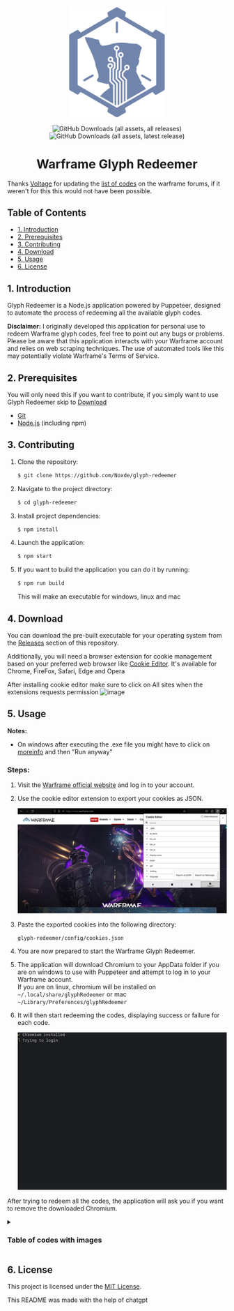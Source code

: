 <div align=center> 
  <img alt="creator-program-logo" src="./Images/creator-program-logo.png" width="220px">

![GitHub Downloads (all assets, all releases)](https://img.shields.io/github/downloads/Noxde/glyph-redeemer/total?label=Total%20Downloads)
![GitHub Downloads (all assets, latest release)](https://img.shields.io/github/downloads/Noxde/glyph-redeemer/latest/total?label=Downloads%40latest)

</div>

<h1 align="center">Warframe Glyph Redeemer</h1>

Thanks [Voltage](https://forums.warframe.com/profile/1419671-voltage/) for updating the [list of codes](https://forums.warframe.com/topic/992008-free-promocodes-and-glyphs-all-platforms/) on the warframe forums, if it weren't for this this would not have been possible.

## Table of Contents

- [1. Introduction](#1-introduction)
- [2. Prerequisites](#2-prerequisites)
- [3. Contributing](#3-contributing)
- [4. Download](#4-download)
- [5. Usage](#5-usage)
- [6. License](#6-license)

## 1. Introduction

Glyph Redeemer is a Node.js application powered by Puppeteer, designed to automate the process of redeeming all the available glyph codes.

**Disclaimer:** I originally developed this application for personal use to redeem Warframe glyph codes, feel free to point out any bugs or problems. Please be aware that this application interacts with your Warframe account and relies on web scraping techniques. The use of automated tools like this may potentially violate Warframe's Terms of Service.

## 2. Prerequisites

You will only need this if you want to contribute, if you simply want to use Glyph Redeemer skip to [Download](#4-download)

- [Git](https://git-scm.com/)
- [Node.js](https://nodejs.org/) (including npm)

## 3. Contributing

1. Clone the repository:

   ```bash
   $ git clone https://github.com/Noxde/glyph-redeemer
   ```

2. Navigate to the project directory:

   ```bash
   $ cd glyph-redeemer
   ```

3. Install project dependencies:

   ```bash
   $ npm install
   ```

4. Launch the application:

   ```bash
   $ npm start
   ```

5. If you want to build the application you can do it by running:

   ```bash
   $ npm run build
   ```

   This will make an executable for windows, linux and mac

## 4. Download

You can download the pre-built executable for your operating system from the [Releases](https://github.com/Noxde/glyph-redeemer/releases) section of this repository.

Additionally, you will need a browser extension for cookie management based on your preferred web browser like
[Cookie Editor](https://cookie-editor.cgagnier.ca/). It's available for Chrome, FireFox, Safari, Edge and Opera

After installing cookie editor make sure to click on All sites when the extensions requests permission
![image](https://github.com/Noxde/glyph-redeemer/assets/70549780/bcd246a0-74ad-4c2f-8f2b-faac48d23533)

## 5. Usage

**Notes:**

- On windows after executing the .exe file you might have to click on <ins>moreinfo</ins> and then "Run anyway"

### **Steps**:

1. Visit the [Warframe official website](https://www.warframe.com/) and log in to your account.

2. Use the cookie editor extension to export your cookies as JSON.

   ![Cookie Editor](Images/cookie-editor.png)

3. Paste the exported cookies into the following directory:

   ```
   glyph-redeemer/config/cookies.json
   ```

4. You are now prepared to start the Warframe Glyph Redeemer.

5. The application will download Chromium to your AppData folder if you are on windows to use with Puppeteer and attempt to log in to your Warframe account.</br>
   If you are on linux, chromium will be installed on `~/.local/share/glyphRedeemer` or mac `~/Library/Preferences/glyphRedeemer`

6. It will then start redeeming the codes, displaying success or failure for each code.

   ![Glyph Redeemer in Action](Images/glyph-redeemer_demo.gif)

After trying to redeem all the codes, the application will ask you if you want to remove the downloaded Chromium.

<details>
  <summary>
    <h3>Table of codes with images</h3>
  </summary>
  <table><thead>
      <tr>
        <th>
          <a href="https://warframe.com/promocode?code=6ixGatsu">
            <img width="100px" src="https://i.imgur.com/7iWl2UI.png"/>
          </a>
        </th>
        <th>
          <a href="https://warframe.com/promocode?code=AdmiralBahroo">
            <img width="100px" src="https://i.glyphs.wf/glyphs/AdmiralBahroo.png"/>
          </a>
        </th>
        <th>
          <a href="https://warframe.com/promocode?code=AeonKnight86">
            <img width="100px" src="https://i.glyphs.wf/glyphs/AeonKnight.png"/>
          </a>
        </th>
        <th>
          <a href="https://warframe.com/promocode?code=AGayGuyPlays">
            <img width="100px" src="https://i.glyphs.wf/glyphs/AGGP.png"/>
          </a>
        </th>
      </tr>
    </thead>
    <tbody>
      <tr>
        <td>6ixGatsu</td>
        <td>AdmiralBahroo</td>
        <td>AeonKnight86</td>
        <td>AGayGuyPlays</td>
      </tr>
    </tbody>
<thead>
      <tr>
        <th>
          <a href="https://warframe.com/promocode?code=Akari">
            <img width="100px" src="https://i.imgur.com/KRnvW5s.png"/>
          </a>
        </th>
        <th>
          <a href="https://warframe.com/promocode?code=AlainLove">
            <img width="100px" src="https://i.imgur.com/aWaXEKe.png"/>
          </a>
        </th>
        <th>
          <a href="https://warframe.com/promocode?code=AlexanderDario">
            <img width="100px" src="https://i.imgur.com/sHsBrHo.png"/>
          </a>
        </th>
        <th>
          <a href="https://warframe.com/promocode?code=Amprov">
            <img width="100px" src="https://i.glyphs.wf/glyphs/Goku70seven.png"/>
          </a>
        </th>
      </tr>
    </thead>
    <tbody>
      <tr>
        <td>Akari</td>
        <td>AlainLove</td>
        <td>AlexanderDario</td>
        <td>Amprov</td>
      </tr>
    </tbody>
<thead>
      <tr>
        <th>
          <a href="https://warframe.com/promocode?code=AngryUnicorn">
            <img width="100px" src="https://i.glyphs.wf/glyphs/AngryUnicorn.png"/>
          </a>
        </th>
        <th>
          <a href="https://warframe.com/promocode?code=AnjetCat">
            <img width="100px" src="https://i.imgur.com/X79KSCT.png"/>
          </a>
        </th>
        <th>
          <a href="https://warframe.com/promocode?code=AnnoyingKillah">
            <img width="100px" src="https://i.glyphs.wf/glyphs/AnnoyingKillah.png"/>
          </a>
        </th>
        <th>
          <a href="https://warframe.com/promocode?code=ArgonSix">
            <img width="100px" src="https://i.imgur.com/49VuDAz.png"/>
          </a>
        </th>
      </tr>
    </thead>
    <tbody>
      <tr>
        <td>AngryUnicorn</td>
        <td>AnjetCat</td>
        <td>AnnoyingKillah</td>
        <td>ArgonSix</td>
      </tr>
    </tbody>
<thead>
      <tr>
        <th>
          <a href="https://warframe.com/promocode?code=AshiSogiTenno">
            <img width="100px" src="https://i.glyphs.wf/glyphs/Ashisogitenno.png"/>
          </a>
        </th>
        <th>
          <a href="https://warframe.com/promocode?code=AsuraTenshi">
            <img width="100px" src="https://i.imgur.com/mLh8Vzq.png"/>
          </a>
        </th>
        <th>
          <a href="https://warframe.com/promocode?code=Avelna">
            <img width="100px" src="https://i.imgur.com/6QDVL2X.png"/>
          </a>
        </th>
        <th>
          <a href="https://warframe.com/promocode?code=Aznitrous">
            <img width="100px" src="https://i.glyphs.wf/glyphs/Aznitrous.png"/>
          </a>
        </th>
      </tr>
    </thead>
    <tbody>
      <tr>
        <td>AshiSogiTenno</td>
        <td>AsuraTenshi</td>
        <td>Avelna</td>
        <td>Aznitrous</td>
      </tr>
    </tbody>
<thead>
      <tr>
        <th>
          <a href="https://warframe.com/promocode?code=BigJimID">
            <img width="100px" src="https://i.glyphs.wf/glyphs/BigJimID.png"/>
          </a>
        </th>
        <th>
          <a href="https://warframe.com/promocode?code=BlackOni">
            <img width="100px" src="https://i.glyphs.wf/glyphs/BlackOni.png"/>
          </a>
        </th>
        <th>
          <a href="https://warframe.com/promocode?code=BlazingCobalt">
            <img width="100px" src="https://i.imgur.com/XaoN4DT.png"/>
          </a>
        </th>
        <th>
          <a href="https://warframe.com/promocode?code=BlueberryCat">
            <img width="100px" src="https://i.imgur.com/1qwYZxl.png"/>
          </a>
        </th>
      </tr>
    </thead>
    <tbody>
      <tr>
        <td>BigJimID</td>
        <td>BlackOni</td>
        <td>BlazingCobalt</td>
        <td>BlueberryCat</td>
      </tr>
    </tbody>
<thead>
      <tr>
        <th>
          <a href="https://warframe.com/promocode?code=BluyayoGamer">
            <img width="100px" src="https://i.imgur.com/lpQ3zvh.png"/>
          </a>
        </th>
        <th>
          <a href="https://warframe.com/promocode?code=BrazilCommunityDiscord">
            <img width="100px" src="https://i.glyphs.wf/glyphs/BrazilianCommunityDiscord.png"/>
          </a>
        </th>
        <th>
          <a href="https://warframe.com/promocode?code=Bricky">
            <img width="100px" src="https://i.glyphs.wf/glyphs/Bricky.png"/>
          </a>
        </th>
        <th>
          <a href="https://warframe.com/promocode?code=Brozime">
            <img width="100px" src="https://i.glyphs.wf/glyphs/Brozime.png"/>
          </a>
        </th>
      </tr>
    </thead>
    <tbody>
      <tr>
        <td>BluyayoGamer</td>
        <td>BrazilCommunityDiscord</td>
        <td>Bricky</td>
        <td>Brozime</td>
      </tr>
    </tbody>
<thead>
      <tr>
        <th>
          <a href="https://warframe.com/promocode?code=Buff00n">
            <img width="100px" src="https://i.imgur.com/F52Ys7E.png"/>
          </a>
        </th>
        <th>
          <a href="https://warframe.com/promocode?code=BurnBxx">
            <img width="100px" src="https://i.glyphs.wf/glyphs/BurnBxx.png"/>
          </a>
        </th>
        <th>
          <a href="https://warframe.com/promocode?code=Bwana">
            <img width="100px" src="https://i.glyphs.wf/glyphs/Bwana.png"/>
          </a>
        </th>
        <th>
          <a href="https://warframe.com/promocode?code=CalamityDeath">
            <img width="100px" src="https://i.imgur.com/fJub3xm.png"/>
          </a>
        </th>
      </tr>
    </thead>
    <tbody>
      <tr>
        <td>Buff00n</td>
        <td>BurnBxx</td>
        <td>Bwana</td>
        <td>CalamityDeath</td>
      </tr>
    </tbody>
<thead>
      <tr>
        <th>
          <a href="https://warframe.com/promocode?code=CaleyEmerald">
            <img width="100px" src="https://i.imgur.com/3PDmGSc.png"/>
          </a>
        </th>
        <th>
          <a href="https://warframe.com/promocode?code=CanOfCraig">
            <img width="100px" src="https://i.imgur.com/GtSYTUY.png"/>
          </a>
        </th>
        <th>
          <a href="https://warframe.com/promocode?code=Carchara">
            <img width="100px" src="https://i.imgur.com/3fPE9FA.png"/>
          </a>
        </th>
        <th>
          <a href="https://warframe.com/promocode?code=Casardis">
            <img width="100px" src="https://i.imgur.com/hza6B9A.png"/>
          </a>
        </th>
      </tr>
    </thead>
    <tbody>
      <tr>
        <td>CaleyEmerald</td>
        <td>CanOfCraig</td>
        <td>Carchara</td>
        <td>Casardis</td>
      </tr>
    </tbody>
<thead>
      <tr>
        <th>
          <a href="https://warframe.com/promocode?code=CephalonSquared">
            <img width="100px" src="https://i.imgur.com/Oswm6x8.png"/>
          </a>
        </th>
        <th>
          <a href="https://warframe.com/promocode?code=CGsKnackie">
            <img width="100px" src="https://i.glyphs.wf/glyphs/CGsKnackie.png"/>
          </a>
        </th>
        <th>
          <a href="https://warframe.com/promocode?code=ChacyTay">
            <img width="100px" src="https://i.imgur.com/TWxA5H9.png"/>
          </a>
        </th>
        <th>
          <a href="https://warframe.com/promocode?code=Char">
            <img width="100px" src="https://i.glyphs.wf/glyphs/Char.png"/>
          </a>
        </th>
      </tr>
    </thead>
    <tbody>
      <tr>
        <td>CephalonSquared</td>
        <td>CGsKnackie</td>
        <td>ChacyTay</td>
        <td>Char</td>
      </tr>
    </tbody>
<thead>
      <tr>
        <th>
          <a href="https://warframe.com/promocode?code=Chelestra">
            <img width="100px" src="https://i.imgur.com/lZIWekF.png"/>
          </a>
        </th>
        <th>
          <a href="https://warframe.com/promocode?code=Cleonaturin">
            <img width="100px" src="https://i.imgur.com/Hzpiaup.png"/>
          </a>
        </th>
        <th>
          <a href="https://warframe.com/promocode?code=Codoma">
            <img width="100px" src="https://i.imgur.com/U0HGxKE.png"/>
          </a>
        </th>
        <th>
          <a href="https://warframe.com/promocode?code=CohhCarnage">
            <img width="100px" src="https://i.glyphs.wf/glyphs/CohhCarnage.png"/>
          </a>
        </th>
      </tr>
    </thead>
    <tbody>
      <tr>
        <td>Chelestra</td>
        <td>Cleonaturin</td>
        <td>Codoma</td>
        <td>CohhCarnage</td>
      </tr>
    </tbody>
<thead>
      <tr>
        <th>
          <a href="https://warframe.com/promocode?code=ColdScar">
            <img width="100px" src="https://i.imgur.com/aUcB7k5.png"/>
          </a>
        </th>
        <th>
          <a href="https://warframe.com/promocode?code=ColdTiger">
            <img width="100px" src="https://i.imgur.com/r1YbiV3.png"/>
          </a>
        </th>
        <th>
          <a href="https://warframe.com/promocode?code=ConclaveDiscord">
            <img width="100px" src="https://content.invisioncic.com/Mwarframe/pages_media/1_ConclaveDiscord.png"/>
          </a>
        </th>
        <th>
          <a href="https://warframe.com/promocode?code=ConfusedWarframe">
            <img width="100px" src="https://i.imgur.com/yutv1BM.png"/>
          </a>
        </th>
      </tr>
    </thead>
    <tbody>
      <tr>
        <td>ColdScar</td>
        <td>ColdTiger</td>
        <td>ConclaveDiscord</td>
        <td>ConfusedWarframe</td>
      </tr>
    </tbody>
<thead>
      <tr>
        <th>
          <a href="https://warframe.com/promocode?code=CopyKavat">
            <img width="100px" src="https://i.imgur.com/OnMjvt4.png"/>
          </a>
        </th>
        <th>
          <a href="https://warframe.com/promocode?code=Cpt_Kim">
            <img width="100px" src="https://i.imgur.com/PVH1MbN.png"/>
          </a>
        </th>
        <th>
          <a href="https://warframe.com/promocode?code=Crowdi">
            <img width="100px" src="https://i.imgur.com/BEGnJis.png"/>
          </a>
        </th>
        <th>
          <a href="https://warframe.com/promocode?code=Daidaikiri">
            <img width="100px" src="https://i.imgur.com/wY9wvKY.png"/>
          </a>
        </th>
      </tr>
    </thead>
    <tbody>
      <tr>
        <td>CopyKavat</td>
        <td>Cpt_Kim</td>
        <td>Crowdi</td>
        <td>Daidaikiri</td>
      </tr>
    </tbody>
<thead>
      <tr>
        <th>
          <a href="https://warframe.com/promocode?code=DanielTheDemon">
            <img width="100px" src="https://i.glyphs.wf/glyphs/DanieltheDemon.png"/>
          </a>
        </th>
        <th>
          <a href="https://warframe.com/promocode?code=Danily">
            <img width="100px" src="https://i.imgur.com/6DWd7sX.png"/>
          </a>
        </th>
        <th>
          <a href="https://warframe.com/promocode?code=DasterCreations">
            <img width="100px" src="https://i.imgur.com/XiMtufx.png"/>
          </a>
        </th>
        <th>
          <a href="https://warframe.com/promocode?code=DatLoon">
            <img width="100px" src="https://i.imgur.com/nTzSIRF.png"/>
          </a>
        </th>
      </tr>
    </thead>
    <tbody>
      <tr>
        <td>DanielTheDemon</td>
        <td>Danily</td>
        <td>DasterCreations</td>
        <td>DatLoon</td>
      </tr>
    </tbody>
<thead>
      <tr>
        <th>
          <a href="https://warframe.com/promocode?code=DayJobo">
            <img width="100px" src="https://i.imgur.com/q1wQRDO.png"/>
          </a>
        </th>
        <th>
          <a href="https://warframe.com/promocode?code=DebbySheen">
            <img width="100px" src="https://i.imgur.com/SV6C3dn.png"/>
          </a>
        </th>
        <th>
          <a href="https://warframe.com/promocode?code=Deejayknight">
            <img width="100px" src="https://i.glyphs.wf/glyphs/DeejayKnight.png"/>
          </a>
        </th>
        <th>
          <a href="https://warframe.com/promocode?code=DeepBlueBeard">
            <img width="100px" src="https://i.glyphs.wf/glyphs/DeepBlueBeard.png"/>
          </a>
        </th>
      </tr>
    </thead>
    <tbody>
      <tr>
        <td>DayJobo</td>
        <td>DebbySheen</td>
        <td>Deejayknight</td>
        <td>DeepBlueBeard</td>
      </tr>
    </tbody>
<thead>
      <tr>
        <th>
          <a href="https://warframe.com/promocode?code=Destrohido">
            <img width="100px" src="https://i.imgur.com/ckige5C.png"/>
          </a>
        </th>
        <th>
          <a href="https://warframe.com/promocode?code=DeuceTheGamer">
            <img width="100px" src="https://i.glyphs.wf/glyphs/DeuceTheGamer.png"/>
          </a>
        </th>
        <th>
          <a href="https://warframe.com/promocode?code=DillyFrame">
            <img width="100px" src="https://i.glyphs.wf/glyphs/DillyFrame.png"/>
          </a>
        </th>
        <th>
          <a href="https://warframe.com/promocode?code=DimitriV2">
            <img width="100px" src="https://i.glyphs.wf/glyphs/DimitriV2.png"/>
          </a>
        </th>
      </tr>
    </thead>
    <tbody>
      <tr>
        <td>Destrohido</td>
        <td>DeuceTheGamer</td>
        <td>DillyFrame</td>
        <td>DimitriV2</td>
      </tr>
    </tbody>
<thead>
      <tr>
        <th>
          <a href="https://warframe.com/promocode?code=Disfusional">
            <img width="100px" src="https://i.imgur.com/O0VKXG9.png"/>
          </a>
        </th>
        <th>
          <a href="https://warframe.com/promocode?code=DjTechLive">
            <img width="100px" src="https://i.glyphs.wf/glyphs/DJTechlive.png"/>
          </a>
        </th>
        <th>
          <a href="https://warframe.com/promocode?code=DKDiamantes">
            <img width="100px" src="https://i.glyphs.wf/glyphs/DKDiamantes.png"/>
          </a>
        </th>
        <th>
          <a href="https://warframe.com/promocode?code=DNexus">
            <img width="100px" src="https://i.imgur.com/8Djk9NB.png"/>
          </a>
        </th>
      </tr>
    </thead>
    <tbody>
      <tr>
        <td>Disfusional</td>
        <td>DjTechLive</td>
        <td>DKDiamantes</td>
        <td>DNexus</td>
      </tr>
    </tbody>
<thead>
      <tr>
        <th>
          <a href="https://warframe.com/promocode?code=EdRick">
            <img width="100px" src="https://i.imgur.com/IuJdqLG.png"/>
          </a>
        </th>
        <th>
          <a href="https://warframe.com/promocode?code=Eduiy16">
            <img width="100px" src="https://i.imgur.com/eRK4RFy.png"/>
          </a>
        </th>
        <th>
          <a href="https://warframe.com/promocode?code=ElDanker">
            <img width="100px" src="https://i.imgur.com/UVZ0XoB.png"/>
          </a>
        </th>
        <th>
          <a href="https://warframe.com/promocode?code=ElGrineerExiliado">
            <img width="100px" src="https://i.imgur.com/33lm32B.png"/>
          </a>
        </th>
      </tr>
    </thead>
    <tbody>
      <tr>
        <td>EdRick</td>
        <td>Eduiy16</td>
        <td>ElDanker</td>
        <td>ElGrineerExiliado</td>
      </tr>
    </tbody>
<thead>
      <tr>
        <th>
          <a href="https://warframe.com/promocode?code=EliceGameplay">
            <img width="100px" src="https://i.imgur.com/X4CzC5P.png"/>
          </a>
        </th>
        <th>
          <a href="https://warframe.com/promocode?code=Elnoraeleo">
            <img width="100px" src="https://i.imgur.com/r5n5iA1.png"/>
          </a>
        </th>
        <th>
          <a href="https://warframe.com/promocode?code=Emovj">
            <img width="100px" src="https://i.imgur.com/iTpMg8j.png"/>
          </a>
        </th>
        <th>
          <a href="https://warframe.com/promocode?code=EmpyreanCap">
            <img width="100px" src="https://i.imgur.com/Olo2txo.png"/>
          </a>
        </th>
      </tr>
    </thead>
    <tbody>
      <tr>
        <td>EliceGameplay</td>
        <td>Elnoraeleo</td>
        <td>Emovj</td>
        <td>EmpyreanCap</td>
      </tr>
    </tbody>
<thead>
      <tr>
        <th>
          <a href="https://warframe.com/promocode?code=Endotti_">
            <img width="100px" src="https://i.imgur.com/8N6lVVM.png"/>
          </a>
        </th>
        <th>
          <a href="https://warframe.com/promocode?code=Eterion">
            <img width="100px" src="https://i.imgur.com/c9LAOxz.png"/>
          </a>
        </th>
        <th>
          <a href="https://warframe.com/promocode?code=ExtraCredits">
            <img width="100px" src="https://cdn.discordapp.com/attachments/110022646497808384/592792966804799508/e7f1a5c9126b95cd0f0c181cd69150fb.png"/>
          </a>
        </th>
        <th>
          <a href="https://warframe.com/promocode?code=FacelessBeanie">
            <img width="100px" src="https://i.imgur.com/XvTsKfF.png"/>
          </a>
        </th>
      </tr>
    </thead>
    <tbody>
      <tr>
        <td>Endotti_</td>
        <td>Eterion</td>
        <td>ExtraCredits</td>
        <td>FacelessBeanie</td>
      </tr>
    </tbody>
<thead>
      <tr>
        <th>
          <a href="https://warframe.com/promocode?code=FashionFrameIsEndGame">
            <img width="100px" src="https://i.imgur.com/dcnCjuG.png"/>
          </a>
        </th>
        <th>
          <a href="https://warframe.com/promocode?code=Fated2Perish">
            <img width="100px" src="https://i.imgur.com/QKXsmSA.png"/>
          </a>
        </th>
        <th>
          <a href="https://warframe.com/promocode?code=FeelLikeAPlayer">
            <img width="100px" src="https://i.imgur.com/OFRT3Nk.png"/>
          </a>
        </th>
        <th>
          <a href="https://warframe.com/promocode?code=FerreusDemon">
            <img width="100px" src="https://i.imgur.com/70ieIRm.png"/>
          </a>
        </th>
      </tr>
    </thead>
    <tbody>
      <tr>
        <td>FashionFrameIsEndGame</td>
        <td>Fated2Perish</td>
        <td>FeelLikeAPlayer</td>
        <td>FerreusDemon</td>
      </tr>
    </tbody>
<thead>
      <tr>
        <th>
          <a href="https://warframe.com/promocode?code=Finlaena">
            <img width="100px" src="https://i.imgur.com/IuiUFiK.png"/>
          </a>
        </th>
        <th>
          <a href="https://warframe.com/promocode?code=FloofyDwagon">
            <img width="100px" src="https://i.imgur.com/o0WxCD8.png"/>
          </a>
        </th>
        <th>
          <a href="https://warframe.com/promocode?code=FR4G-TP">
            <img width="100px" src="https://i.imgur.com/dMqHuKu.png"/>
          </a>
        </th>
        <th>
          <a href="https://warframe.com/promocode?code=FrostyNovaPrime">
            <img width="100px" src="https://i.imgur.com/OVMC07U.png"/>
          </a>
        </th>
      </tr>
    </thead>
    <tbody>
      <tr>
        <td>Finlaena</td>
        <td>FloofyDwagon</td>
        <td>FR4G-TP</td>
        <td>FrostyNovaPrime</td>
      </tr>
    </tbody>
<thead>
      <tr>
        <th>
          <a href="https://warframe.com/promocode?code=Frozenballz">
            <img width="100px" src="https://i.glyphs.wf/glyphs/Frozenbawz.png"/>
          </a>
        </th>
        <th>
          <a href="https://warframe.com/promocode?code=Gara">
            <img width="100px" src="https://i.glyphs.wf/glyphs/Gara.png"/>
          </a>
        </th>
        <th>
          <a href="https://warframe.com/promocode?code=GermanCommunityDiscord">
            <img width="100px" src="https://i.glyphs.wf/glyphs/GermanCommunityDiscord.png"/>
          </a>
        </th>
        <th>
          <a href="https://warframe.com/promocode?code=Gingy">
            <img width="100px" src="https://i.imgur.com/KI7OyQ9.png"/>
          </a>
        </th>
      </tr>
    </thead>
    <tbody>
      <tr>
        <td>Frozenballz</td>
        <td>Gara</td>
        <td>GermanCommunityDiscord</td>
        <td>Gingy</td>
      </tr>
    </tbody>
<thead>
      <tr>
        <th>
          <a href="https://warframe.com/promocode?code=GlamShatterSkull">
            <img width="100px" src="https://i.glyphs.wf/glyphs/GlamShatterskull.png"/>
          </a>
        </th>
        <th>
          <a href="https://warframe.com/promocode?code=Golden">
            <img width="100px" src="https://i.imgur.com/88MPNvx.png"/>
          </a>
        </th>
        <th>
          <a href="https://warframe.com/promocode?code=GrindHardSquad">
            <img width="100px" src="https://i.imgur.com/uCMZwr9.png"/>
          </a>
        </th>
        <th>
          <a href="https://warframe.com/promocode?code=H3DSH0T">
            <img width="100px" src="https://i.glyphs.wf/glyphs/H3dsh0t.png"/>
          </a>
        </th>
      </tr>
    </thead>
    <tbody>
      <tr>
        <td>GlamShatterSkull</td>
        <td>Golden</td>
        <td>GrindHardSquad</td>
        <td>H3DSH0T</td>
      </tr>
    </tbody>
<thead>
      <tr>
        <th>
          <a href="https://warframe.com/promocode?code=HappinessDark">
            <img width="100px" src="https://i.imgur.com/fn8GiF3.png"/>
          </a>
        </th>
        <th>
          <a href="https://warframe.com/promocode?code=HomiInvocado">
            <img width="100px" src="https://i.glyphs.wf/glyphs/HomiInvocado.png"/>
          </a>
        </th>
        <th>
          <a href="https://warframe.com/promocode?code=HotShomStories">
            <img width="100px" src="https://i.glyphs.wf/glyphs/HotsHomStories.png"/>
          </a>
        </th>
        <th>
          <a href="https://warframe.com/promocode?code=Hydroxate">
            <img width="100px" src="https://i.glyphs.wf/glyphs/Hydroxate.png"/>
          </a>
        </th>
      </tr>
    </thead>
    <tbody>
      <tr>
        <td>HappinessDark</td>
        <td>HomiInvocado</td>
        <td>HotShomStories</td>
        <td>Hydroxate</td>
      </tr>
    </tbody>
<thead>
      <tr>
        <th>
          <a href="https://warframe.com/promocode?code=iFlynn">
            <img width="100px" src="https://i.imgur.com/9QZbAt6.png"/>
          </a>
        </th>
        <th>
          <a href="https://warframe.com/promocode?code=IISlip">
            <img width="100px" src="https://i.imgur.com/iXToZsK.png"/>
          </a>
        </th>
        <th>
          <a href="https://warframe.com/promocode?code=Ikedo">
            <img width="100px" src="https://i.imgur.com/PjNOEak.png"/>
          </a>
        </th>
        <th>
          <a href="https://warframe.com/promocode?code=Im7heClown">
            <img width="100px" src="https://i.imgur.com/TPUZH4A.png"/>
          </a>
        </th>
      </tr>
    </thead>
    <tbody>
      <tr>
        <td>iFlynn</td>
        <td>IISlip</td>
        <td>Ikedo</td>
        <td>Im7heClown</td>
      </tr>
    </tbody>
<thead>
      <tr>
        <th>
          <a href="https://warframe.com/promocode?code=InfernoTheFireLord">
            <img width="100px" src="https://i.imgur.com/KhD22lV.png"/>
          </a>
        </th>
        <th>
          <a href="https://warframe.com/promocode?code=InfoDiversao">
            <img width="100px" src="https://i.glyphs.wf/glyphs/Infodiversao.png"/>
          </a>
        </th>
        <th>
          <a href="https://warframe.com/promocode?code=ItsJustToe">
            <img width="100px" src="https://i.imgur.com/qYJ2EMX.png"/>
          </a>
        </th>
        <th>
          <a href="https://warframe.com/promocode?code=IWoply">
            <img width="100px" src="https://i.imgur.com/QeodD6R.png"/>
          </a>
        </th>
      </tr>
    </thead>
    <tbody>
      <tr>
        <td>InfernoTheFireLord</td>
        <td>InfoDiversao</td>
        <td>ItsJustToe</td>
        <td>IWoply</td>
      </tr>
    </tbody>
<thead>
      <tr>
        <th>
          <a href="https://warframe.com/promocode?code=JamieVoiceOver">
            <img width="100px" src="https://i.imgur.com/Io9Svmg.png"/>
          </a>
        </th>
        <th>
          <a href="https://warframe.com/promocode?code=JessiThrower">
            <img width="100px" src="https://i.imgur.com/Fs10tHH.png"/>
          </a>
        </th>
        <th>
          <a href="https://warframe.com/promocode?code=JoeyZero">
            <img width="100px" src="https://i.glyphs.wf/glyphs/JoeyZero.png"/>
          </a>
        </th>
        <th>
          <a href="https://warframe.com/promocode?code=Joriale">
            <img width="100px" src="https://i.imgur.com/NeT4A3m.png"/>
          </a>
        </th>
      </tr>
    </thead>
    <tbody>
      <tr>
        <td>JamieVoiceOver</td>
        <td>JessiThrower</td>
        <td>JoeyZero</td>
        <td>Joriale</td>
      </tr>
    </tbody>
<thead>
      <tr>
        <th>
          <a href="https://warframe.com/promocode?code=JustRLC">
            <img width="100px" src="https://i.glyphs.wf/glyphs/RLCGaming.png"/>
          </a>
        </th>
        <th>
          <a href="https://warframe.com/promocode?code=K1llerBarbie">
            <img width="100px" src="https://i.imgur.com/qXrglx9.png"/>
          </a>
        </th>
        <th>
          <a href="https://warframe.com/promocode?code=KavatsSchroedinger">
            <img width="100px" src="https://i.imgur.com/EgTytXk.png"/>
          </a>
        </th>
        <th>
          <a href="https://warframe.com/promocode?code=KenshinWF">
            <img width="100px" src="https://i.imgur.com/xbLvowy.png"/>
          </a>
        </th>
      </tr>
    </thead>
    <tbody>
      <tr>
        <td>JustRLC</td>
        <td>K1llerBarbie</td>
        <td>KavatsSchroedinger</td>
        <td>KenshinWF</td>
      </tr>
    </tbody>
<thead>
      <tr>
        <th>
          <a href="https://warframe.com/promocode?code=KingGothaLion">
            <img width="100px" src="https://i.glyphs.wf/glyphs/KingGothalion.png"/>
          </a>
        </th>
        <th>
          <a href="https://warframe.com/promocode?code=Kirarahime">
            <img width="100px" src="https://i.imgur.com/Cag0pU9.png"/>
          </a>
        </th>
        <th>
          <a href="https://warframe.com/promocode?code=Kiwad">
            <img width="100px" src="https://i.glyphs.wf/glyphs/Kiwad.png"/>
          </a>
        </th>
        <th>
          <a href="https://warframe.com/promocode?code=Kr1ptonPlayer">
            <img width="100px" src="https://i.imgur.com/jRfF6Ym.png"/>
          </a>
        </th>
      </tr>
    </thead>
    <tbody>
      <tr>
        <td>KingGothaLion</td>
        <td>Kirarahime</td>
        <td>Kiwad</td>
        <td>Kr1ptonPlayer</td>
      </tr>
    </tbody>
<thead>
      <tr>
        <th>
          <a href="https://warframe.com/promocode?code=Kretduy">
            <img width="100px" src="https://i.imgur.com/MWqI7ap.png"/>
          </a>
        </th>
        <th>
          <a href="https://warframe.com/promocode?code=L1feWater">
            <img width="100px" src="https://i.imgur.com/Ud37g6B.png"/>
          </a>
        </th>
        <th>
          <a href="https://warframe.com/promocode?code=LadyNovita">
            <img width="100px" src="https://i.imgur.com/ksnuXk0.png"/>
          </a>
        </th>
        <th>
          <a href="https://warframe.com/promocode?code=LadyTheLaddy">
            <img width="100px" src="https://i.imgur.com/f6OjNQ6.png"/>
          </a>
        </th>
      </tr>
    </thead>
    <tbody>
      <tr>
        <td>Kretduy</td>
        <td>L1feWater</td>
        <td>LadyNovita</td>
        <td>LadyTheLaddy</td>
      </tr>
    </tbody>
<thead>
      <tr>
        <th>
          <a href="https://warframe.com/promocode?code=LeoDoodling">
            <img width="100px" src="https://i.imgur.com/OZIvRvq.png"/>
          </a>
        </th>
        <th>
          <a href="https://warframe.com/promocode?code=LeyzarGamingViews">
            <img width="100px" src="https://i.glyphs.wf/glyphs/LeyzarViewGaming.png"/>
          </a>
        </th>
        <th>
          <a href="https://warframe.com/promocode?code=LightMicke">
            <img width="100px" src="https://i.imgur.com/ASecpkS.png"/>
          </a>
        </th>
        <th>
          <a href="https://warframe.com/promocode?code=LightningCosplay">
            <img width="100px" src="https://i.imgur.com/7hapwsw.png"/>
          </a>
        </th>
      </tr>
    </thead>
    <tbody>
      <tr>
        <td>LeoDoodling</td>
        <td>LeyzarGamingViews</td>
        <td>LightMicke</td>
        <td>LightningCosplay</td>
      </tr>
    </tbody>
<thead>
      <tr>
        <th>
          <a href="https://warframe.com/promocode?code=LilLexi">
            <img width="100px" src="https://i.glyphs.wf/glyphs/LilLexi.png"/>
          </a>
        </th>
        <th>
          <a href="https://warframe.com/promocode?code=LucianPlaysAllDay">
            <img width="100px" src="https://i.imgur.com/9dGkGHu.png"/>
          </a>
        </th>
        <th>
          <a href="https://warframe.com/promocode?code=LynxAria">
            <img width="100px" src="https://i.glyphs.wf/glyphs/Lynxaria.png"/>
          </a>
        </th>
        <th>
          <a href="https://warframe.com/promocode?code=Macho">
            <img width="100px" src="https://i.glyphs.wf/glyphs/LokKingMacho.png"/>
          </a>
        </th>
      </tr>
    </thead>
    <tbody>
      <tr>
        <td>LilLexi</td>
        <td>LucianPlaysAllDay</td>
        <td>LynxAria</td>
        <td>Macho</td>
      </tr>
    </tbody>
<thead>
      <tr>
        <th>
          <a href="https://warframe.com/promocode?code=MadFury">
            <img width="100px" src="https://i.glyphs.wf/glyphs/Hypercaptai.png"/>
          </a>
        </th>
        <th>
          <a href="https://warframe.com/promocode?code=Makarimorph">
            <img width="100px" src="https://i.glyphs.wf/glyphs/Makarimorph.png"/>
          </a>
        </th>
        <th>
          <a href="https://warframe.com/promocode?code=MaoMix">
            <img width="100px" src="https://i.imgur.com/jtaxKf3.png"/>
          </a>
        </th>
        <th>
          <a href="https://warframe.com/promocode?code=MCGamerCZ">
            <img width="100px" src="https://i.glyphs.wf/glyphs/MCGamerCZ.png"/>
          </a>
        </th>
      </tr>
    </thead>
    <tbody>
      <tr>
        <td>MadFury</td>
        <td>Makarimorph</td>
        <td>MaoMix</td>
        <td>MCGamerCZ</td>
      </tr>
    </tbody>
<thead>
      <tr>
        <th>
          <a href="https://warframe.com/promocode?code=McMonkeys">
            <img width="100px" src="https://i.glyphs.wf/glyphs/MCMonkeys.png"/>
          </a>
        </th>
        <th>
          <a href="https://warframe.com/promocode?code=MeCore">
            <img width="100px" src="https://i.imgur.com/qIi7KGk.png"/>
          </a>
        </th>
        <th>
          <a href="https://warframe.com/promocode?code=MedusaCaptures">
            <img width="100px" src="https://i.imgur.com/y2FS025.png"/>
          </a>
        </th>
        <th>
          <a href="https://warframe.com/promocode?code=MHBlacky">
            <img width="100px" src="https://i.imgur.com/Xgboem5.png"/>
          </a>
        </th>
      </tr>
    </thead>
    <tbody>
      <tr>
        <td>McMonkeys</td>
        <td>MeCore</td>
        <td>MedusaCaptures</td>
        <td>MHBlacky</td>
      </tr>
    </tbody>
<thead>
      <tr>
        <th>
          <a href="https://warframe.com/promocode?code=MichelPostma">
            <img width="100px" src="https://i.glyphs.wf/glyphs/TheNextLevel.png"/>
          </a>
        </th>
        <th>
          <a href="https://warframe.com/promocode?code=MikeTheBard">
            <img width="100px" src="https://i.glyphs.wf/glyphs/TVSBOH.png"/>
          </a>
        </th>
        <th>
          <a href="https://warframe.com/promocode?code=MissFwuffy">
            <img width="100px" src="https://i.imgur.com/c4qcuj8.png"/>
          </a>
        </th>
        <th>
          <a href="https://warframe.com/promocode?code=MisterGamer">
            <img width="100px" src="https://i.imgur.com/whSBvC3.png"/>
          </a>
        </th>
      </tr>
    </thead>
    <tbody>
      <tr>
        <td>MichelPostma</td>
        <td>MikeTheBard</td>
        <td>MissFwuffy</td>
        <td>MisterGamer</td>
      </tr>
    </tbody>
<thead>
      <tr>
        <th>
          <a href="https://warframe.com/promocode?code=MjikThize">
            <img width="100px" src="https://i.imgur.com/7YsNGoT.png"/>
          </a>
        </th>
        <th>
          <a href="https://warframe.com/promocode?code=Mogamu">
            <img width="100px" src="https://i.glyphs.wf/glyphs/Mogamu.png"/>
          </a>
        </th>
        <th>
          <a href="https://warframe.com/promocode?code=MrRoadBlock">
            <img width="100px" src="https://i.imgur.com/ZUGEuB7.png"/>
          </a>
        </th>
        <th>
          <a href="https://warframe.com/promocode?code=MrSteelWar">
            <img width="100px" src="https://i.glyphs.wf/glyphs/MrSteelWar.png"/>
          </a>
        </th>
      </tr>
    </thead>
    <tbody>
      <tr>
        <td>MjikThize</td>
        <td>Mogamu</td>
        <td>MrRoadBlock</td>
        <td>MrSteelWar</td>
      </tr>
    </tbody>
<thead>
      <tr>
        <th>
          <a href="https://warframe.com/promocode?code=MrWarframeGuy">
            <img width="100px" src="https://i.glyphs.wf/glyphs/MrWarframeGuy.png"/>
          </a>
        </th>
        <th>
          <a href="https://warframe.com/promocode?code=NomNom">
            <img width="100px" src="https://i.imgur.com/yj61AsM.png"/>
          </a>
        </th>
        <th>
          <a href="https://warframe.com/promocode?code=NoSympathyy">
            <img width="100px" src="https://i.glyphs.wf/glyphs/NoSympathyy.png"/>
          </a>
        </th>
        <th>
          <a href="https://warframe.com/promocode?code=Np161">
            <img width="100px" src="https://i.imgur.com/ol9bqPR.png"/>
          </a>
        </th>
      </tr>
    </thead>
    <tbody>
      <tr>
        <td>MrWarframeGuy</td>
        <td>NomNom</td>
        <td>NoSympathyy</td>
        <td>Np161</td>
      </tr>
    </tbody>
<thead>
      <tr>
        <th>
          <a href="https://warframe.com/promocode?code=OddieOwl">
            <img width="100px" src="https://i.imgur.com/wk01G9R.png"/>
          </a>
        </th>
        <th>
          <a href="https://warframe.com/promocode?code=OOSIJ">
            <img width="100px" src="https://i.imgur.com/X86jVS0.png"/>
          </a>
        </th>
        <th>
          <a href="https://warframe.com/promocode?code=OriginalWickedFun">
            <img width="100px" src="https://i.glyphs.wf/glyphs/OriginalWickedfun.png"/>
          </a>
        </th>
        <th>
          <a href="https://warframe.com/promocode?code=OrpheusDeluxe">
            <img width="100px" src="https://i.glyphs.wf/glyphs/OrpheusDeluxe.png"/>
          </a>
        </th>
      </tr>
    </thead>
    <tbody>
      <tr>
        <td>OddieOwl</td>
        <td>OOSIJ</td>
        <td>OriginalWickedFun</td>
        <td>OrpheusDeluxe</td>
      </tr>
    </tbody>
<thead>
      <tr>
        <th>
          <a href="https://warframe.com/promocode?code=Ozku">
            <img width="100px" src="https://i.imgur.com/4zUQKOJ.png"/>
          </a>
        </th>
        <th>
          <a href="https://warframe.com/promocode?code=PammyJammy">
            <img width="100px" src="https://i.imgur.com/4nvNubI.png"/>
          </a>
        </th>
        <th>
          <a href="https://warframe.com/promocode?code=Pandaahh">
            <img width="100px" src="https://i.imgur.com/GMXG5Gn.png"/>
          </a>
        </th>
        <th>
          <a href="https://warframe.com/promocode?code=PapaTLion">
            <img width="100px" src="https://i.imgur.com/OIdyoEC.png"/>
          </a>
        </th>
      </tr>
    </thead>
    <tbody>
      <tr>
        <td>Ozku</td>
        <td>PammyJammy</td>
        <td>Pandaahh</td>
        <td>PapaTLion</td>
      </tr>
    </tbody>
<thead>
      <tr>
        <th>
          <a href="https://warframe.com/promocode?code=Parvos">
            <img width="100px" src="https://i.imgur.com/OuVQw2T.png"/>
          </a>
        </th>
        <th>
          <a href="https://warframe.com/promocode?code=PlagueDirector">
            <img width="100px" src="https://i.imgur.com/CcpIdnm.png"/>
          </a>
        </th>
        <th>
          <a href="https://warframe.com/promocode?code=PlexiCosplay">
            <img width="100px" src="https://i.imgur.com/TmsGahc.png"/>
          </a>
        </th>
        <th>
          <a href="https://warframe.com/promocode?code=PokketNinja">
            <img width="100px" src="https://i.glyphs.wf/glyphs/PokketNinja.png"/>
          </a>
        </th>
      </tr>
    </thead>
    <tbody>
      <tr>
        <td>Parvos</td>
        <td>PlagueDirector</td>
        <td>PlexiCosplay</td>
        <td>PokketNinja</td>
      </tr>
    </tbody>
<thead>
      <tr>
        <th>
          <a href="https://warframe.com/promocode?code=PostiTV">
            <img width="100px" src="https://i.glyphs.wf/glyphs/PostiTV.png"/>
          </a>
        </th>
        <th>
          <a href="https://warframe.com/promocode?code=PrimedAverage">
            <img width="100px" src="https://i.imgur.com/aM7O9Om.png"/>
          </a>
        </th>
        <th>
          <a href="https://warframe.com/promocode?code=ProfessorBroman">
            <img width="100px" src="https://i.glyphs.wf/glyphs/ProfessorBroman.png"/>
          </a>
        </th>
        <th>
          <a href="https://warframe.com/promocode?code=Purkinje">
            <img width="100px" src="https://i.imgur.com/8AsfxMM.png"/>
          </a>
        </th>
      </tr>
    </thead>
    <tbody>
      <tr>
        <td>PostiTV</td>
        <td>PrimedAverage</td>
        <td>ProfessorBroman</td>
        <td>Purkinje</td>
      </tr>
    </tbody>
<thead>
      <tr>
        <th>
          <a href="https://warframe.com/promocode?code=PurpleFlurp">
            <img width="100px" src="https://i.imgur.com/HLujov0.png"/>
          </a>
        </th>
        <th>
          <a href="https://warframe.com/promocode?code=Pyrah">
            <img width="100px" src="https://i.imgur.com/o8LfmQq.png"/>
          </a>
        </th>
        <th>
          <a href="https://warframe.com/promocode?code=PyrrhicSerenity">
            <img width="100px" src="https://i.imgur.com/jXy0dwh.png"/>
          </a>
        </th>
        <th>
          <a href="https://warframe.com/promocode?code=r/Warframe">
            <img width="100px" src="https://i.glyphs.wf/glyphs/Reddit.png"/>
          </a>
        </th>
      </tr>
    </thead>
    <tbody>
      <tr>
        <td>PurpleFlurp</td>
        <td>Pyrah</td>
        <td>PyrrhicSerenity</td>
        <td>r/Warframe</td>
      </tr>
    </tbody>
<thead>
      <tr>
        <th>
          <a href="https://warframe.com/promocode?code=RagingTerror">
            <img width="100px" src="https://i.imgur.com/kZmulG3.png"/>
          </a>
        </th>
        <th>
          <a href="https://warframe.com/promocode?code=Rahetalius">
            <img width="100px" src="https://i.glyphs.wf/glyphs/Rahetalius.png"/>
          </a>
        </th>
        <th>
          <a href="https://warframe.com/promocode?code=Rahny">
            <img width="100px" src="https://i.imgur.com/0eO14So.png"/>
          </a>
        </th>
        <th>
          <a href="https://warframe.com/promocode?code=RainbowWaffles">
            <img width="100px" src="https://i.imgur.com/qv2L6Yj.png"/>
          </a>
        </th>
      </tr>
    </thead>
    <tbody>
      <tr>
        <td>RagingTerror</td>
        <td>Rahetalius</td>
        <td>Rahny</td>
        <td>RainbowWaffles</td>
      </tr>
    </tbody>
<thead>
      <tr>
        <th>
          <a href="https://warframe.com/promocode?code=RelentlessZen">
            <img width="100px" src="https://i.imgur.com/lvDbR7M.png"/>
          </a>
        </th>
        <th>
          <a href="https://warframe.com/promocode?code=ReyGanso">
            <img width="100px" src="https://i.glyphs.wf/glyphs/ReyGanso.png"/>
          </a>
        </th>
        <th>
          <a href="https://warframe.com/promocode?code=Rippz0r">
            <img width="100px" src="https://i.glyphs.wf/glyphs/Rippz0r.png"/>
          </a>
        </th>
        <th>
          <a href="https://warframe.com/promocode?code=Ritens">
            <img width="100px" src="https://i.imgur.com/phdd1fR.png"/>
          </a>
        </th>
      </tr>
    </thead>
    <tbody>
      <tr>
        <td>RelentlessZen</td>
        <td>ReyGanso</td>
        <td>Rippz0r</td>
        <td>Ritens</td>
      </tr>
    </tbody>
<thead>
      <tr>
        <th>
          <a href="https://warframe.com/promocode?code=RoyalPrat">
            <img width="100px" src="https://i.imgur.com/nXPYRMD.png"/>
          </a>
        </th>
        <th>
          <a href="https://warframe.com/promocode?code=RustyFin">
            <img width="100px" src="https://i.imgur.com/n4mLacz.png"/>
          </a>
        </th>
        <th>
          <a href="https://warframe.com/promocode?code=Sapmatic">
            <img width="100px" src="https://i.glyphs.wf/glyphs/Sapmatic.png"/>
          </a>
        </th>
        <th>
          <a href="https://warframe.com/promocode?code=SarahTsang">
            <img width="100px" src="https://i.glyphs.wf/glyphs/Sarahtsang.png"/>
          </a>
        </th>
      </tr>
    </thead>
    <tbody>
      <tr>
        <td>RoyalPrat</td>
        <td>RustyFin</td>
        <td>Sapmatic</td>
        <td>SarahTsang</td>
      </tr>
    </tbody>
<thead>
      <tr>
        <th>
          <a href="https://warframe.com/promocode?code=Scallion">
            <img width="100px" src="https://i.imgur.com/3KDp67l.png"/>
          </a>
        </th>
        <th>
          <a href="https://warframe.com/promocode?code=ScarletMoon">
            <img width="100px" src="https://i.imgur.com/Q9wedXj.png"/>
          </a>
        </th>
        <th>
          <a href="https://warframe.com/promocode?code=Searyn">
            <img width="100px" src="https://i.imgur.com/yxN2twN.png"/>
          </a>
        </th>
        <th>
          <a href="https://warframe.com/promocode?code=SerdarSari">
            <img width="100px" src="https://i.glyphs.wf/glyphs/BBSChainWarden.png"/>
          </a>
        </th>
      </tr>
    </thead>
    <tbody>
      <tr>
        <td>Scallion</td>
        <td>ScarletMoon</td>
        <td>Searyn</td>
        <td>SerdarSari</td>
      </tr>
    </tbody>
<thead>
      <tr>
        <th>
          <a href="https://warframe.com/promocode?code=Sharlazard">
            <img width="100px" src="https://i.imgur.com/jlnKHja.png"/>
          </a>
        </th>
        <th>
          <a href="https://warframe.com/promocode?code=ShenZhao">
            <img width="100px" src="https://i.imgur.com/eEdhYmi.png"/>
          </a>
        </th>
        <th>
          <a href="https://warframe.com/promocode?code=Sherpa">
            <img width="100px" src="https://i.glyphs.wf/glyphs/SherpaRage.png"/>
          </a>
        </th>
        <th>
          <a href="https://warframe.com/promocode?code=Shul">
            <img width="100px" src="https://i.imgur.com/8PcUsNL.png"/>
          </a>
        </th>
      </tr>
    </thead>
    <tbody>
      <tr>
        <td>Sharlazard</td>
        <td>ShenZhao</td>
        <td>Sherpa</td>
        <td>Shul</td>
      </tr>
    </tbody>
<thead>
      <tr>
        <th>
          <a href="https://warframe.com/promocode?code=SiejoUmbra">
            <img width="100px" src="https://i.imgur.com/ovwKCH6.png"/>
          </a>
        </th>
        <th>
          <a href="https://warframe.com/promocode?code=SilentMashiko">
            <img width="100px" src="https://i.imgur.com/JU6Qpib.png"/>
          </a>
        </th>
        <th>
          <a href="https://warframe.com/promocode?code=SillFix">
            <img width="100px" src="https://i.imgur.com/GbDlZH8.png"/>
          </a>
        </th>
        <th>
          <a href="https://warframe.com/promocode?code=SkillUp">
            <img width="100px" src="https://i.glyphs.wf/glyphs/SkillUp.png"/>
          </a>
        </th>
      </tr>
    </thead>
    <tbody>
      <tr>
        <td>SiejoUmbra</td>
        <td>SilentMashiko</td>
        <td>SillFix</td>
        <td>SkillUp</td>
      </tr>
    </tbody>
<thead>
      <tr>
        <th>
          <a href="https://warframe.com/promocode?code=Smoodie">
            <img width="100px" src="https://i.glyphs.wf/glyphs/Smoodie.png"/>
          </a>
        </th>
        <th>
          <a href="https://warframe.com/promocode?code=Sn0wRC">
            <img width="100px" src="https://i.imgur.com/fM359TG.png"/>
          </a>
        </th>
        <th>
          <a href="https://warframe.com/promocode?code=SpaceWaifu">
            <img width="100px" src="https://i.imgur.com/JX119Q5.png"/>
          </a>
        </th>
        <th>
          <a href="https://warframe.com/promocode?code=Spandy">
            <img width="100px" src="https://i.imgur.com/onLtGq8.png"/>
          </a>
        </th>
      </tr>
    </thead>
    <tbody>
      <tr>
        <td>Smoodie</td>
        <td>Sn0wRC</td>
        <td>SpaceWaifu</td>
        <td>Spandy</td>
      </tr>
    </tbody>
<thead>
      <tr>
        <th>
          <a href="https://warframe.com/promocode?code=Str8opticroyal">
            <img width="100px" src="https://i.imgur.com/g6AmQYn.png"/>
          </a>
        </th>
        <th>
          <a href="https://warframe.com/promocode?code=Strippin">
            <img width="100px" src="https://i.glyphs.wf/glyphs/Strippin.png"/>
          </a>
        </th>
        <th>
          <a href="https://warframe.com/promocode?code=StudioCyen">
            <img width="100px" src="https://i.imgur.com/gzagtWE.png"/>
          </a>
        </th>
        <th>
          <a href="https://warframe.com/promocode?code=TacticalPotato">
            <img width="100px" src="https://i.imgur.com/TPoRS3x.png"/>
          </a>
        </th>
      </tr>
    </thead>
    <tbody>
      <tr>
        <td>Str8opticroyal</td>
        <td>Strippin</td>
        <td>StudioCyen</td>
        <td>TacticalPotato</td>
      </tr>
    </tbody>
<thead>
      <tr>
        <th>
          <a href="https://warframe.com/promocode?code=Tanandra">
            <img width="100px" src="https://i.imgur.com/v4dfMuS.png"/>
          </a>
        </th>
        <th>
          <a href="https://warframe.com/promocode?code=Tanchan">
            <img width="100px" src="https://i.glyphs.wf/glyphs/Tanchan.png"/>
          </a>
        </th>
        <th>
          <a href="https://warframe.com/promocode?code=TBGKaru">
            <img width="100px" src="https://i.imgur.com/6VDNJ2T.png"/>
          </a>
        </th>
        <th>
          <a href="https://warframe.com/promocode?code=TeaWrex">
            <img width="100px" src="https://i.glyphs.wf/glyphs/Teawrex.png"/>
          </a>
        </th>
      </tr>
    </thead>
    <tbody>
      <tr>
        <td>Tanandra</td>
        <td>Tanchan</td>
        <td>TBGKaru</td>
        <td>TeaWrex</td>
      </tr>
    </tbody>
<thead>
      <tr>
        <th>
          <a href="https://warframe.com/promocode?code=TheGamio">
            <img width="100px" src="https://i.imgur.com/dkkfQ67.png"/>
          </a>
        </th>
        <th>
          <a href="https://warframe.com/promocode?code=TheKengineer">
            <img width="100px" src="https://i.imgur.com/JWfmm2I.png"/>
          </a>
        </th>
        <th>
          <a href="https://warframe.com/promocode?code=ThePanda">
            <img width="100px" src="https://i.imgur.com/KX8EkpK.png"/>
          </a>
        </th>
        <th>
          <a href="https://warframe.com/promocode?code=TinBears">
            <img width="100px" src="https://i.glyphs.wf/glyphs/TinBears.png"/>
          </a>
        </th>
      </tr>
    </thead>
    <tbody>
      <tr>
        <td>TheGamio</td>
        <td>TheKengineer</td>
        <td>ThePanda</td>
        <td>TinBears</td>
      </tr>
    </tbody>
<thead>
      <tr>
        <th>
          <a href="https://warframe.com/promocode?code=TioMario">
            <img width="100px" src="https://i.glyphs.wf/glyphs/TioMario.png"/>
          </a>
        </th>
        <th>
          <a href="https://warframe.com/promocode?code=TioRamon">
            <img width="100px" src="https://i.glyphs.wf/glyphs/TioRamon.png"/>
          </a>
        </th>
        <th>
          <a href="https://warframe.com/promocode?code=Tortoise">
            <img width="100px" src="https://i.imgur.com/VtrMC9U.png"/>
          </a>
        </th>
        <th>
          <a href="https://warframe.com/promocode?code=TotalN3wb">
            <img width="100px" src="https://i.glyphs.wf/glyphs/TotalN3wb.png"/>
          </a>
        </th>
      </tr>
    </thead>
    <tbody>
      <tr>
        <td>TioMario</td>
        <td>TioRamon</td>
        <td>Tortoise</td>
        <td>TotalN3wb</td>
      </tr>
    </tbody>
<thead>
      <tr>
        <th>
          <a href="https://warframe.com/promocode?code=TrashFrame">
            <img width="100px" src="https://i.imgur.com/JXceBwO.png"/>
          </a>
        </th>
        <th>
          <a href="https://warframe.com/promocode?code=Triburos">
            <img width="100px" src="https://i.glyphs.wf/glyphs/Triburos.png"/>
          </a>
        </th>
        <th>
          <a href="https://warframe.com/promocode?code=Twila">
            <img width="100px" src="https://i.imgur.com/iBBcEgt.png"/>
          </a>
        </th>
        <th>
          <a href="https://warframe.com/promocode?code=UnrealYuki">
            <img width="100px" src="https://i.glyphs.wf/glyphs/UnrealYuki.png"/>
          </a>
        </th>
      </tr>
    </thead>
    <tbody>
      <tr>
        <td>TrashFrame</td>
        <td>Triburos</td>
        <td>Twila</td>
        <td>UnrealYuki</td>
      </tr>
    </tbody>
<thead>
      <tr>
        <th>
          <a href="https://warframe.com/promocode?code=UreiFen">
            <img width="100px" src="https://i.imgur.com/o4bZskG.png"/>
          </a>
        </th>
        <th>
          <a href="https://warframe.com/promocode?code=VAMP6X6X6X">
            <img width="100px" src="https://i.imgur.com/RWKCJcE.png"/>
          </a>
        </th>
        <th>
          <a href="https://warframe.com/promocode?code=Varlinator">
            <img width="100px" src="https://i.imgur.com/rIcct0y.png"/>
          </a>
        </th>
        <th>
          <a href="https://warframe.com/promocode?code=VashCowaii">
            <img width="100px" src="https://i.imgur.com/VcSjgeT.png"/>
          </a>
        </th>
      </tr>
    </thead>
    <tbody>
      <tr>
        <td>UreiFen</td>
        <td>VAMP6X6X6X</td>
        <td>Varlinator</td>
        <td>VashCowaii</td>
      </tr>
    </tbody>
<thead>
      <tr>
        <th>
          <a href="https://warframe.com/promocode?code=Vernoc">
            <img width="100px" src="https://i.glyphs.wf/glyphs/Vernoc.png"/>
          </a>
        </th>
        <th>
          <a href="https://warframe.com/promocode?code=VoidFissureBR">
            <img width="100px" src="https://i.imgur.com/VMIhFKi.png"/>
          </a>
        </th>
        <th>
          <a href="https://warframe.com/promocode?code=Voli">
            <img width="100px" src="https://i.imgur.com/ylJQLqs.png"/>
          </a>
        </th>
        <th>
          <a href="https://warframe.com/promocode?code=VoltTheHero">
            <img width="100px" src="https://i.glyphs.wf/glyphs/VoltTheHero.png"/>
          </a>
        </th>
      </tr>
    </thead>
    <tbody>
      <tr>
        <td>Vernoc</td>
        <td>VoidFissureBR</td>
        <td>Voli</td>
        <td>VoltTheHero</td>
      </tr>
    </tbody>
<thead>
      <tr>
        <th>
          <a href="https://warframe.com/promocode?code=VVhiteAngel">
            <img width="100px" src="https://i.glyphs.wf/glyphs/VVhiteAngel.png"/>
          </a>
        </th>
        <th>
          <a href="https://warframe.com/promocode?code=Wanderbots">
            <img width="100px" src="https://i.glyphs.wf/glyphs/Wanderbots.png"/>
          </a>
        </th>
        <th>
          <a href="https://warframe.com/promocode?code=WarframeCommunityDiscord">
            <img width="100px" src="https://data.glyphs.wf/latest/ExportManifest/Lotus/Interface/Icons/Player/ContentCreators/WarframeCommunityDiscord.png"/>
          </a>
        </th>
        <th>
          <a href="https://warframe.com/promocode?code=WarframeRunway">
            <img width="100px" src="https://i.imgur.com/JcJ1TVw.png"/>
          </a>
        </th>
      </tr>
    </thead>
    <tbody>
      <tr>
        <td>VVhiteAngel</td>
        <td>Wanderbots</td>
        <td>WarframeCommunityDiscord</td>
        <td>WarframeRunway</td>
      </tr>
    </tbody>
<thead>
      <tr>
        <th>
          <a href="https://warframe.com/promocode?code=WarframeWiki">
            <img width="100px" src="https://i.imgur.com/Usa2JKn.png"/>
          </a>
        </th>
        <th>
          <a href="https://warframe.com/promocode?code=WealWest">
            <img width="100px" src="https://i.imgur.com/0xWoVJ2.png"/>
          </a>
        </th>
        <th>
          <a href="https://warframe.com/promocode?code=WideScreenJohn">
            <img width="100px" src="https://i.imgur.com/nYcXUBq.png"/>
          </a>
        </th>
        <th>
          <a href="https://warframe.com/promocode?code=Woxli">
            <img width="100px" src="https://i.glyphs.wf/glyphs/Woxli.png"/>
          </a>
        </th>
      </tr>
    </thead>
    <tbody>
      <tr>
        <td>WarframeWiki</td>
        <td>WealWest</td>
        <td>WideScreenJohn</td>
        <td>Woxli</td>
      </tr>
    </tbody>
<thead>
      <tr>
        <th>
          <a href="https://warframe.com/promocode?code=xBocchanVTx">
            <img width="100px" src="https://i.imgur.com/3q9NxEL.png"/>
          </a>
        </th>
        <th>
          <a href="https://warframe.com/promocode?code=Xenogelion">
            <img width="100px" src="https://i.glyphs.wf/glyphs/Xenogelion.png"/>
          </a>
        </th>
        <th>
          <a href="https://warframe.com/promocode?code=xxVampixx">
            <img width="100px" src="https://i.imgur.com/Qy5sBDO.png"/>
          </a>
        </th>
        <th>
          <a href="https://warframe.com/promocode?code=YourLuckyClover">
            <img width="100px" src="https://i.imgur.com/2R0ddP7.png"/>
          </a>
        </th>
      </tr>
    </thead>
    <tbody>
      <tr>
        <td>xBocchanVTx</td>
        <td>Xenogelion</td>
        <td>xxVampixx</td>
        <td>YourLuckyClover</td>
      </tr>
    </tbody>
<thead>
      <tr>
        <th>
          <a href="https://warframe.com/promocode?code=Zarionis">
            <img width="100px" src="https://i.imgur.com/mb6IYIF.png"/>
          </a>
        </th>
        <th>
          <a href="https://warframe.com/promocode?code=Zxpfer">
            <img width="100px" src="https://i.imgur.com/SRiQ1Pk.png"/>
          </a>
        </th></tr>
    </thead>
    <tbody>
      <tr>
        <td>Zarionis</td>
        <td>Zxpfer</td></tr>
    </tbody>
</table>
</details>

## 6. License

This project is licensed under the [MIT License](LICENSE).

This README was made with the help of chatgpt
